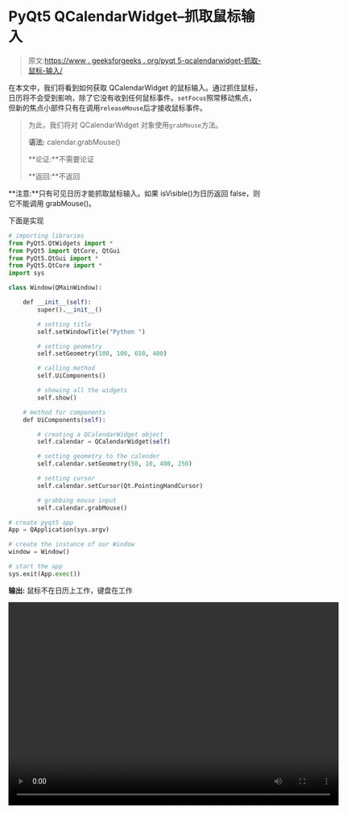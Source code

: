 # PyQt5 QCalendarWidget–抓取鼠标输入

> 原文:[https://www . geeksforgeeks . org/pyqt 5-qcalendarwidget-抓取-鼠标-输入/](https://www.geeksforgeeks.org/pyqt5-qcalendarwidget-grabbing-mouse-input/)

在本文中，我们将看到如何获取 QCalendarWidget 的鼠标输入。通过抓住鼠标，日历将不会受到影响，除了它没有收到任何鼠标事件。`setFocus`照常移动焦点，但新的焦点小部件只有在调用`releaseMouse`后才接收鼠标事件。

> 为此，我们将对 QCalendarWidget 对象使用`grabMouse`方法。
> 
> **语法:** calendar.grabMouse()
> 
> **论证:**不需要论证
> 
> **返回:**不返回

**注意:**只有可见日历才能抓取鼠标输入。如果 isVisible()为日历返回 false，则它不能调用 grabMouse()。

下面是实现

```py
# importing libraries
from PyQt5.QtWidgets import * 
from PyQt5 import QtCore, QtGui
from PyQt5.QtGui import * 
from PyQt5.QtCore import * 
import sys

class Window(QMainWindow):

    def __init__(self):
        super().__init__()

        # setting title
        self.setWindowTitle("Python ")

        # setting geometry
        self.setGeometry(100, 100, 650, 400)

        # calling method
        self.UiComponents()

        # showing all the widgets
        self.show()

    # method for components
    def UiComponents(self):

        # creating a QCalendarWidget object
        self.calendar = QCalendarWidget(self)

        # setting geometry to the calender
        self.calendar.setGeometry(50, 10, 400, 250)

        # setting cursor
        self.calendar.setCursor(Qt.PointingHandCursor)

        # grabbing mouse input
        self.calendar.grabMouse()

# create pyqt5 app
App = QApplication(sys.argv)

# create the instance of our Window
window = Window()

# start the app
sys.exit(App.exec())
```

**输出:**
鼠标不在日历上工作，键盘在工作

<video class="wp-video-shortcode" id="video-426223-1" width="656" height="404" preload="metadata" controls=""><source type="video/mp4" src="https://media.geeksforgeeks.org/wp-content/uploads/20200608041546/Python-2020-06-08-04-15-14.mp4?_=1">[https://media.geeksforgeeks.org/wp-content/uploads/20200608041546/Python-2020-06-08-04-15-14.mp4](https://media.geeksforgeeks.org/wp-content/uploads/20200608041546/Python-2020-06-08-04-15-14.mp4)</video>